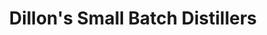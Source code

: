 ---
title: "Dillon's Small Batch Distillers"
url: /lincoln/dillons-small-batch-distillers/
shop: alcohol
---